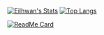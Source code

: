 
[![Eilhwan's Stats](https://github-readme-stats.vercel.app/api?username=Eilhwan&count_private=true&show_icons=true&theme=darcula)](https://github.com/Eilhwan/github-readme-stats)
[![Top Langs](https://github-readme-stats.vercel.app/api/top-langs/?username=Eilhwan&layout=compact)](https://github.com/eilhwan/github-readme-stats)

[![ReadMe Card](https://github-readme-stats.vercel.app/api/pin/?username=eilhwan&repo=portfolio)](https://github.com/anuraghazra/github-readme-stats)
<!--
**Eilhwan/Eilhwan** is a ✨ _special_ ✨ repository because its `README.md` (this file) appears on your GitHub profile.

Here are some ideas to get you started:

- 🔭 I’m currently working on ...
- 🌱 I’m currently learning ...
- 👯 I’m looking to collaborate on ...
- 🤔 I’m looking for help with ...
- 💬 Ask me about ...
- 📫 How to reach me: ...
- 😄 Pronouns: ...
- ⚡ Fun fact: ...
-->
